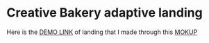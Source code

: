# Creative Bakery adaptive landing
Here is the [DEMO LINK]() of landing that I made through this [MOKUP](https://www.figma.com/file/dY3izAm0Vspsmra4lQWQIP/Bakerlab_FE-students?node-id=11342%3A1117)
